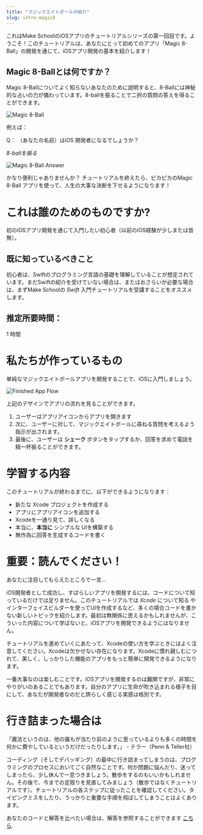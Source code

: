 ```yaml
---
title: "マジックエイトボールの紹介"
slug: intro-magic8
---
```


これはMake SchoolのiOSアプリのチュートリアルシリーズの第一回目です。ようこそ！このチュートリアルは、あなたにとって初めてのアプリ「Magic 8-Ball」の開発を通じて、iOSアプリ開発の基本を紹介します！

## Magic 8-Ballとは何ですか？
Magic 8-Ballについてよく知らないあなたのために説明すると、8-Ballには神秘的な占いの力が備わっています。8-ballを振ることで二択の質問の答えを得ることができます。

![Magic 8-Ball](assets/magic_8_ball.png)

例えば：

Q： （あなたの名前）はiOS 開発者になるでしょうか？

_8-ballを振る_ 

![Magic 8-Ball Answer](assets/signs_point.jpg)

かなり便利じゃありませんか？ チュートリアルを終えたら、ピカピカのMagic 8-Ball アプリを使って、人生の大事な決断を下せるようになります！

# これは誰のためのものですか?

初のiOSアプリ開発を通じて入門したい初心者（以前のiOS経験が少しまたは皆無）。

## 既に知っているべきこと

初心者は、Swiftのプログラミング言語の基礎を理解していることが想定されています。まだSwiftの紹介を受けていない場合は、またはおさらいが必要な場合は、まずMake Schoolの _Swift_ 入門チュートリアルを受講することをオススメします。

## 推定所要時間：

1 時間

# 私たちが作っているもの

単純なマジックエイトボールアプリを開発することで、iOSに入門しましょう。

![Finished App Flow](assets/finished_app_flow.png)

上記のデザインでアプリの流れを見ることができます。

1. ユーザーはアプリアイコンからアプリを開きます
2. 次に、ユーザーに対して、マジックエイトボールに尋ねる質問を考えるよう指示が出されます。
3. 最後に、ユーザーは **シェーク** ボタンをタップするか、回答を求めて電話を精一杯振ることができます。

# 学習する内容

このチュートリアルが終わるまでに、以下ができるようになります：

- 新たな Xcode プロジェクトを作成する
- アプリにアプリアイコンを追加する
- Xcodeを一通り見て、詳しくなる
- 本当に、**本当に** シンプルな UIを構築する
- 無作為に回答を生成するコードを書く

# 重要：読んでください！

あなたに注目してもらえたところで一言...

iOS開発者として成功し、すばらしいアプリを開発するには、コードについて知っているだけでは足りません。このチュートリアルでは _Xcode_ について知る やインターフェイスビルダーを使ってUIを作成するなど、多くの場合コードを書かない新しいトピックを紹介します。最初は無関係に思えるかもしれませんが、こういった内容について学ばないと、iOSアプリを開発できるようにはなりません。

チュートリアルを進めていくにあたって、Xcodeの使い方を学ぶときにはよく注意してください。Xcodeは欠かせない存在になります。Xcodeに慣れ親しむにつれて、美しく、しっかりした機能のアプリをもっと簡単に開発できるようになります。

一番大事なのは楽しむことです。iOSアプリを開発するのは難関ですが、非常にやりがいのあることでもあります。自分のアプリに生命が吹き込まれる様子を目にして、あなたが開発者なのだと誇らしく感じる実感は格別です。

# 行き詰まった場合は

「魔法というのは、他の誰もが当たり前のように思っているよりも多くの時間を何かに費やしているというだけだったりします。」 - テラー（Penn & Teller社）

コーディング（そしてデバッギング）の最中に行き詰まってしまうのは、プログラミングのプロセスにおいてごく自然なことです。何か問題に悩んだり、迷ってしまったら、少し休んで一息つきましょう。散歩をするのもいいかもしれません。その後で、今までの足取りを見直してみましょう（散歩ではなくチュートリアルです）。チュートリアルの各ステップに従ったことを確認してください。タイピングミスをしたり、うっかりと重要な手順を飛ばしてしまうことはよくあります。

あなたのコードと解答を比べたい場合は、解答を参照することができます [こちら](https://github.com/MakeSchool-Tutorials/Magic-8Ball-Swift4-Solution).
